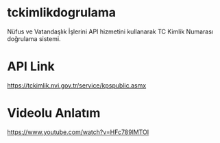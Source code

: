 # tckimlikdogrulama
Nüfus ve Vatandaşlık İşlerini API hizmetini kullanarak TC Kimlik Numarası doğrulama sistemi.

# API Link
https://tckimlik.nvi.gov.tr/service/kpspublic.asmx

# Videolu Anlatım
https://www.youtube.com/watch?v=HFc789lMTOI
